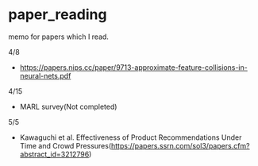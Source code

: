 # paper_reading
memo for papers which I read.

4/8
- https://papers.nips.cc/paper/9713-approximate-feature-collisions-in-neural-nets.pdf



4/15

- MARL survey(Not completed)

5/5 
- Kawaguchi et al. Effectiveness of Product Recommendations Under Time and Crowd Pressures(https://papers.ssrn.com/sol3/papers.cfm?abstract_id=3212796)
